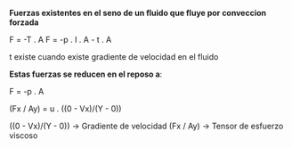 
**Fuerzas existentes en el seno de un fluido que fluye por conveccion forzada**

F = -T . A
F = -p . I . A - t . A

t existe cuando existe gradiente de velocidad en el fluido

**Estas fuerzas se reducen en el reposo a**:

F = -p . A

(Fx / Ay) = u . ((0 - Vx)/(Y - 0))

((0 - Vx)/(Y - 0)) → Gradiente de velocidad
(Fx / Ay) → Tensor de esfuerzo viscoso